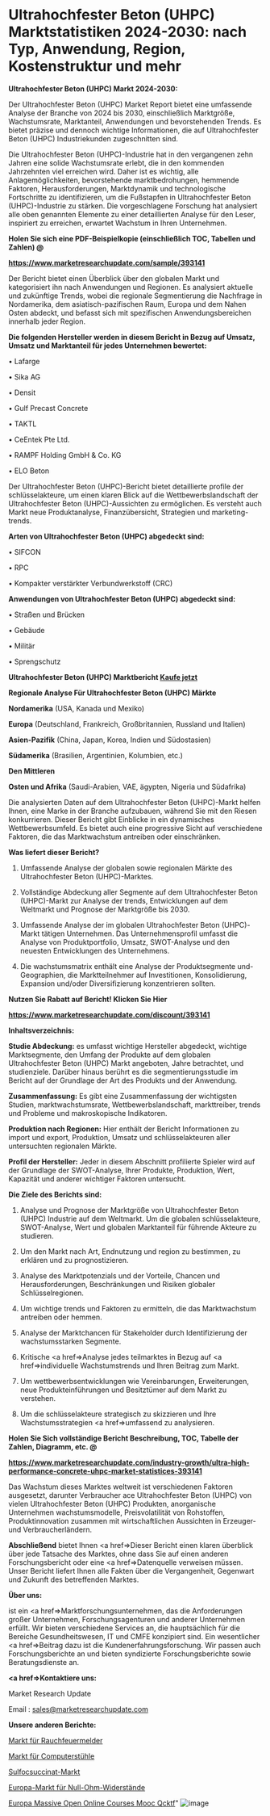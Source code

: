 # Ultrahochfester Beton (UHPC) Marktstatistiken 2024-2030: nach Typ, Anwendung, Region, Kostenstruktur und mehr

<strong>Ultrahochfester Beton (UHPC) Markt 2024-2030:</strong>

Der Ultrahochfester Beton (UHPC) Market Report bietet eine umfassende Analyse der Branche von 2024 bis 2030, einschließlich Marktgröße, Wachstumsrate, Marktanteil, Anwendungen und bevorstehenden Trends. Es bietet präzise und dennoch wichtige Informationen, die auf Ultrahochfester Beton (UHPC) Industriekunden zugeschnitten sind.

Die Ultrahochfester Beton (UHPC)-Industrie hat in den vergangenen zehn Jahren eine solide Wachstumsrate erlebt, die in den kommenden Jahrzehnten viel erreichen wird. Daher ist es wichtig, alle Anlagemöglichkeiten, bevorstehende marktbedrohungen, hemmende Faktoren, Herausforderungen, Marktdynamik und technologische Fortschritte zu identifizieren, um die Fußstapfen in Ultrahochfester Beton (UHPC)-Industrie zu stärken. Die vorgeschlagene Forschung hat analysiert alle oben genannten Elemente zu einer detaillierten Analyse für den Leser, inspiriert zu erreichen, erwartet Wachstum in Ihren Unternehmen.



<strong>Holen Sie sich eine PDF-Beispielkopie (einschließlich TOC, Tabellen und Zahlen) @
</strong>

<strong><a href=https://www.marketresearchupdate.com/sample/393141>

<strong>https://www.marketresearchupdate.com/sample/393141</u></font></a></strong></strong>

Der Bericht bietet einen Überblick über den globalen Markt und kategorisiert ihn nach Anwendungen und Regionen. Es analysiert aktuelle und zukünftige Trends, wobei die regionale Segmentierung die Nachfrage in Nordamerika, dem asiatisch-pazifischen Raum, Europa und dem Nahen Osten abdeckt, und befasst sich mit spezifischen Anwendungsbereichen innerhalb jeder Region.



<strong>Die folgenden Hersteller werden in diesem Bericht in Bezug auf Umsatz, Umsatz und Marktanteil für jedes Unternehmen bewertet:</strong>

• Lafarge

• Sika AG

• Densit

• Gulf Precast Concrete

• TAKTL

• CeEntek Pte Ltd.

• RAMPF Holding GmbH & Co. KG

• ELO Beton

Der Ultrahochfester Beton (UHPC)-Bericht bietet detaillierte profile der schlüsselakteure, um einen klaren Blick auf die Wettbewerbslandschaft der Ultrahochfester Beton (UHPC)-Aussichten zu ermöglichen. Es versteht auch Markt neue Produktanalyse, Finanzübersicht, Strategien und marketing-trends.



<strong>Arten von Ultrahochfester Beton (UHPC) abgedeckt sind:</strong>

• SIFCON

• RPC

• Kompakter verstärkter Verbundwerkstoff (CRC)



<strong>Anwendungen von Ultrahochfester Beton (UHPC) abgedeckt sind:</strong>

• Straßen und Brücken

• Gebäude

• Militär

• Sprengschutz



<strong>Ultrahochfester Beton (UHPC) Marktbericht <a href=https://www.marketresearchupdate.com/buynow/393141>Kaufe jetzt</a></strong>



<strong>Regionale Analyse Für Ultrahochfester Beton (UHPC) Märkte</strong>



<strong>Nordamerika</strong> (USA, Kanada und Mexiko)



<strong>Europa</strong> (Deutschland, Frankreich, Großbritannien, Russland und Italien)



<strong>Asien-Pazifik</strong> (China, Japan, Korea, Indien und Südostasien)



<strong>Südamerika</strong> (Brasilien, Argentinien, Kolumbien, etc.)



<strong>Den Mittleren</strong> 

<strong>Osten und Afrika</strong> (Saudi-Arabien, VAE, ägypten, Nigeria und Südafrika)

Die analysierten Daten auf dem Ultrahochfester Beton (UHPC)-Markt helfen Ihnen, eine Marke in der Branche aufzubauen, während Sie mit den Riesen konkurrieren. Dieser Bericht gibt Einblicke in ein dynamisches Wettbewerbsumfeld. Es bietet auch eine progressive Sicht auf verschiedene Faktoren, die das Marktwachstum antreiben oder einschränken.



<strong>Was liefert dieser Bericht?</strong>

1. Umfassende Analyse der globalen sowie regionalen Märkte des Ultrahochfester Beton (UHPC)-Marktes.

2. Vollständige Abdeckung aller Segmente auf dem Ultrahochfester Beton (UHPC)-Markt zur Analyse der trends, Entwicklungen auf dem Weltmarkt und Prognose der Marktgröße bis 2030.

3. Umfassende Analyse der im globalen Ultrahochfester Beton (UHPC)-Markt tätigen Unternehmen. Das Unternehmensprofil umfasst die Analyse von Produktportfolio, Umsatz, SWOT-Analyse und den neuesten Entwicklungen des Unternehmens.

4. Die wachstumsmatrix enthält eine Analyse der Produktsegmente und-Geographien, die Marktteilnehmer auf Investitionen, Konsolidierung, Expansion und/oder Diversifizierung konzentrieren sollten.



<strong>Nutzen Sie Rabatt auf Bericht! Klicken Sie Hier
</strong>

<strong><a href=https://www.marketresearchupdate.com/discount/393141>https://www.marketresearchupdate.com/discount/393141</b></u></font></strong></a>



<strong>Inhaltsverzeichnis:</strong>



<strong>Studie Abdeckung:</strong> es umfasst wichtige Hersteller abgedeckt, wichtige Marktsegmente, den Umfang der Produkte auf dem globalen Ultrahochfester Beton (UHPC) Markt angeboten, Jahre betrachtet, und studienziele. Darüber hinaus berührt es die segmentierungsstudie im Bericht auf der Grundlage der Art des Produkts und der Anwendung.



<strong>Zusammenfassung:</strong> Es gibt eine Zusammenfassung der wichtigsten Studien, marktwachstumsrate, Wettbewerbslandschaft, markttreiber, trends und Probleme und makroskopische Indikatoren.



<strong>Produktion nach Regionen:</strong> Hier enthält der Bericht Informationen zu import und export, Produktion, Umsatz und schlüsselakteuren aller untersuchten regionalen Märkte.



<strong>Profil der Hersteller:</strong> Jeder in diesem Abschnitt profilierte Spieler wird auf der Grundlage der SWOT-Analyse, Ihrer Produkte, Produktion, Wert, Kapazität und anderer wichtiger Faktoren untersucht.



<strong>Die Ziele des Berichts sind:</strong>

1) Analyse und Prognose der Marktgröße von Ultrahochfester Beton (UHPC) Industrie auf dem Weltmarkt.
Um die globalen schlüsselakteure, SWOT-Analyse, Wert und globalen Marktanteil für führende Akteure zu studieren.

2) Um den Markt nach Art, Endnutzung und region zu bestimmen, zu erklären und zu prognostizieren.

3) Analyse des Marktpotenzials und der Vorteile, Chancen und Herausforderungen, Beschränkungen und Risiken globaler Schlüsselregionen.

4) Um wichtige trends und Faktoren zu ermitteln, die das Marktwachstum antreiben oder hemmen.

5) Analyse der Marktchancen für Stakeholder durch Identifizierung der wachstumsstarken Segmente.

6) Kritische <a href=>Analyse</a> jedes teilmarktes in Bezug auf <a href=>individuelle</a> Wachstumstrends und Ihren Beitrag zum Markt.

7) Um wettbewerbsentwicklungen wie Vereinbarungen, Erweiterungen, neue Produkteinführungen und Besitztümer auf dem Markt zu verstehen.

8) Um die schlüsselakteure strategisch zu skizzieren und Ihre Wachstumsstrategien <a href=>umfassend</a> zu analysieren.



<strong>Holen Sie Sich vollständige Bericht Beschreibung, TOC, Tabelle der Zahlen, Diagramm, etc. @ </strong>

<strong><a href=https://www.marketresearchupdate.com/industry-growth/ultra-high-performance-concrete-uhpc-market-statistices-393141>https://www.marketresearchupdate.com/industry-growth/ultra-high-performance-concrete-uhpc-market-statistices-393141</a></font></strong>

Das Wachstum dieses Marktes weltweit ist verschiedenen Faktoren ausgesetzt, darunter Verbraucher ace Ultrahochfester Beton (UHPC) von vielen Ultrahochfester Beton (UHPC) Produkten, anorganische Unternehmen wachstumsmodelle, Preisvolatilität von Rohstoffen, Produktinnovation zusammen mit wirtschaftlichen Aussichten in Erzeuger-und Verbraucherländern.



<strong>Abschließend</strong> bietet Ihnen <a href=>Dieser</a> Bericht einen klaren überblick über jede Tatsache des Marktes, ohne dass Sie auf einen anderen Forschungsbericht oder eine <a href=>Datenquelle</a> verweisen müssen. Unser Bericht liefert Ihnen alle Fakten über die Vergangenheit, Gegenwart und Zukunft des betreffenden Marktes.



<strong>Über uns:</strong>

 ist ein <a href=>Marktfors</a>chungsunternehmen, das die Anforderungen großer Unternehmen, Forschungsagenturen und anderer Unternehmen erfüllt. Wir bieten verschiedene Services an, die hauptsächlich für die Bereiche Gesundheitswesen, IT und CMFE konzipiert sind. Ein wesentlicher <a href=>Beitrag</a> dazu ist die Kundenerfahrungsforschung. Wir passen auch Forschungsberichte an und bieten syndizierte Forschungsberichte sowie Beratungsdienste an.



<strong><a href=>Kontaktiere uns:</a></strong>

Market Research Update

Email : sales@marketresearchupdate.com



<strong>Unsere anderen Berichte:</strong>

<a href=https://www.linkedin.com/pulse/smoke-fire-alarms-market-2023-what-factors-drive>Markt für Rauchfeuermelder</a>

<a href=https://www.linkedin.com/pulse/computer-chair-market-size-share-outlook-growth>Markt für Computerstühle</a>

<a href=https://www.linkedin.com/pulse/sulfocsuccinate-market-analysis-segment-region>Sulfocsuccinat-Markt</a>

<a href=https://www.linkedin.com/pulse/europe-zero-ohm-resistance-market-size-share>Europa-Markt für Null-Ohm-Widerstände</a>

<a href=https://www.linkedin.com/pulse/europe-massive-open-online-courses-mooc-qcktf/>Europa Massive Open Online Courses Mooc Qcktf</a>"
![image](https://github.com/meghapanth/markettrends/assets/163847665/7cc8e85b-7ec0-4d97-b14f-1c811f9d3a00)
